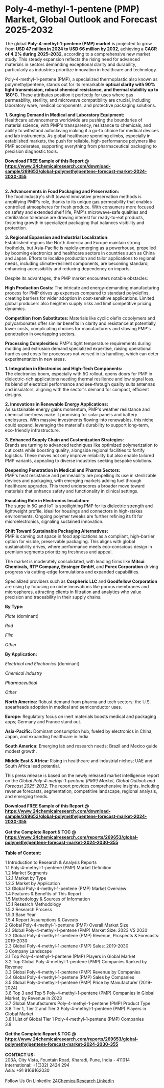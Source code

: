 <h1>Poly-4-methyl-1-pentene (PMP) Market, Global Outlook and Forecast 2025-2032</h1><p>The global <strong>Poly-4-methyl-1-pentene (PMP) market</strong> is projected to grow from <strong>USD 47 million in 2024 to USD 66 million by 2032</strong>, achieving a <strong>CAGR of 4.2% during 2025–2032</strong>, according to a comprehensive new market study. This steady expansion reflects the rising need for advanced materials in sectors demanding exceptional clarity and durability, particularly as industries prioritize innovation in healthcare and technology.</p><p>Poly-4-methyl-1-pentene (PMP), a specialized thermoplastic also known as polymethylpentene, stands out for its remarkable <strong>optical clarity with 90% light transmission, robust chemical resistance, and thermal stability up to 180°C</strong>. These attributes position it perfectly for uses where gas permeability, sterility, and microwave compatibility are crucial, including laboratory ware, medical components, and protective packaging solutions.</p><p><strong>1. Surging Demand in Medical and Laboratory Equipment:</strong><br>
Healthcare advancements worldwide are pushing the boundaries of material science, with PMP's transparency, resistance to chemicals, and ability to withstand autoclaving making it a go-to choice for medical devices and lab instruments. As global healthcare spending climbs, especially in established markets, the push for reliable, high-performance polymers like PMP accelerates, supporting everything from pharmaceutical packaging to precision diagnostic tools.</p><div><b>Download FREE Sample of this Report @ 
            <a href="https://www.24chemicalresearch.com/download-sample/269653/global-polymethylpentene-forecast-market-2024-2030-355">
            https://www.24chemicalresearch.com/download-sample/269653/global-polymethylpentene-forecast-market-2024-2030-355</a></b></div><br><p><strong>2. Advancements in Food Packaging and Preservation:</strong><br>
The food industry's shift toward innovative preservation methods is amplifying PMP's role, thanks to its unique gas permeability that enables controlled atmospheres for fresh produce. With consumers more focused on safety and extended shelf life, PMP's microwave-safe qualities and sterilization tolerance are drawing interest for ready-to-eat products, fostering growth in specialized packaging that balances visibility and protection.</p><p><strong>3. Regional Expansion and Industrial Localization:</strong><br>
Established regions like North America and Europe maintain strong footholds, but Asia-Pacific is rapidly emerging as a powerhouse, propelled by booming electronics and healthcare sectors in countries such as China and Japan. Efforts to localize production and tailor applications to regional needs, including climate-resilient components, are becoming standard, enhancing accessibility and reducing dependency on imports.</p><p>Despite its advantages, the PMP market encounters notable obstacles:</p><p><strong>High Production Costs:</strong> The intricate and energy-demanding manufacturing process for PMP drives up expenses compared to standard polyolefins, creating barriers for wider adoption in cost-sensitive applications. Limited global producers also heighten supply risks and limit competitive pricing dynamics.</p><p><strong>Competition from Substitutes:</strong> Materials like cyclic olefin copolymers and polycarbonates offer similar benefits in clarity and resistance at potentially lower costs, complicating choices for manufacturers and slowing PMP's penetration in overlapping sectors.</p><p><strong>Processing Complexities:</strong> PMP's tight temperature requirements during molding and extrusion demand specialized expertise, raising operational hurdles and costs for processors not versed in its handling, which can deter experimentation in new areas.</p><p><strong>1. Integration in Electronics and High-Tech Components:</strong><br>
The electronics boom, especially with 5G rollout, opens doors for PMP in dielectric-rich applications needing thermal resilience and low signal loss. Its blend of electrical performance and see-through quality suits antennas and insulators, aligning with the sector's demand for compact, efficient designs.</p><p><strong>2. Innovations in Renewable Energy Applications:</strong><br>
As sustainable energy gains momentum, PMP's weather resistance and chemical inertness make it promising for solar panels and battery enclosures. With massive investments flowing into renewables, this niche could expand, leveraging the material's durability to support long-term, eco-friendly infrastructure.</p><p><strong>3. Enhanced Supply Chain and Customization Strategies:</strong><br>
Brands are turning to advanced techniques like optimized polymerization to cut costs while boosting quality, alongside regional facilities to fortify logistics. These moves not only improve reliability but also enable tailored PMP variants, appealing to diverse industries seeking bespoke solutions.</p><p><strong>Deepening Penetration in Medical and Pharma Sectors:</strong><br>
	PMP's heat resistance and permeability are propelling its use in sterilizable devices and packaging, with emerging markets adding fuel through healthcare upgrades. This trend underscores a broader move toward materials that enhance safety and functionality in clinical settings.</p><p><strong>Escalating Role in Electronics Insulation:</strong><br>
	The surge in 5G and IoT is spotlighting PMP for its dielectric strength and lightweight profile, ideal for housings and connectors in high-stakes environments. Ongoing polymer tweaks are further refining its fit for microelectronics, signaling sustained innovation.</p><p><strong>Shift Toward Sustainable Packaging Alternatives:</strong><br>
	PMP is carving out space in food applications as a compliant, high-barrier option for visible, preservable packaging. This aligns with global sustainability drives, where performance meets eco-conscious design in premium segments prioritizing freshness and appeal.</p><p>The market is moderately consolidated, with leading firms like <strong>Mitsui Chemicals, RTP Company, Ensinger GmbH</strong>, and <strong>Porex Corporation</strong> driving progress via cutting-edge formulations and expanded capabilities.</p><p>Specialized providers such as <strong>Cospheric LLC</strong> and <strong>Goodfellow Corporation</strong> are rising by focusing on niche innovations like porous membranes and microspheres, attracting clients in filtration and analytics who value precision and traceability in their supply chains.</p><p><strong>By Type:</strong></p><p><em>Plate</em> (dominant)</p><p><em>Rod</em></p><p><em>Film</em></p><p><em>Other</em></p><p><strong>By Application:</strong></p><p><em>Electrical and Electronics</em> (dominant)</p><p><em>Chemical Industry</em></p><p><em>Pharmaceutical</em></p><p><em>Other</em></p><p><strong>North America:</strong> Robust demand from pharma and tech sectors; the U.S. spearheads adoption in medical and semiconductor uses.</p><p><strong>Europe:</strong> Regulatory focus on inert materials boosts medical and packaging apps; Germany and France stand out.</p><p><strong>Asia-Pacific:</strong> Dominant consumption hub, fueled by electronics in China, Japan, and expanding healthcare in India.</p><p><strong>South America:</strong> Emerging lab and research needs; Brazil and Mexico guide modest growth.</p><p><strong>Middle East &amp; Africa:</strong> Rising in healthcare and industrial niches; UAE and South Africa lead potential.</p><p>This press release is based on the newly released market intelligence report on the <em>Global Poly-4-methyl-1-pentene (PMP) Market, Global Outlook and Forecast 2025-2032</em>. The report provides comprehensive insights, including revenue forecasts, segmentation, competitive landscape, regional analysis, and emerging trends.</p><div><b>Download FREE Sample of this Report @ 
            <a href="https://www.24chemicalresearch.com/download-sample/269653/global-polymethylpentene-forecast-market-2024-2030-355">
            https://www.24chemicalresearch.com/download-sample/269653/global-polymethylpentene-forecast-market-2024-2030-355</a></b></div><br><div><b>Get the Complete Report & TOC @ 
            <a href="https://www.24chemicalresearch.com/reports/269653/global-polymethylpentene-forecast-market-2024-2030-355">
            https://www.24chemicalresearch.com/reports/269653/global-polymethylpentene-forecast-market-2024-2030-355</a></b></div><br>
            <b>Table of Content:</b><p>1 Introduction to Research & Analysis Reports<br />
    1.1 Poly-4-methyl-1-pentene (PMP) Market Definition<br />
    1.2 Market Segments<br />
        1.2.1 Market by Type<br />
        1.2.2 Market by Application<br />
    1.3 Global Poly-4-methyl-1-pentene (PMP) Market Overview<br />
    1.4 Features & Benefits of This Report<br />
    1.5 Methodology & Sources of Information<br />
        1.5.1 Research Methodology<br />
        1.5.2 Research Process<br />
        1.5.3 Base Year<br />
        1.5.4 Report Assumptions & Caveats<br />
2 Global Poly-4-methyl-1-pentene (PMP) Overall Market Size<br />
    2.1 Global Poly-4-methyl-1-pentene (PMP) Market Size: 2023 VS 2030<br />
    2.2 Global Poly-4-methyl-1-pentene (PMP) Revenue, Prospects & Forecasts: 2019-2030<br />
    2.3 Global Poly-4-methyl-1-pentene (PMP) Sales: 2019-2030<br />
3 Company Landscape<br />
    3.1 Top Poly-4-methyl-1-pentene (PMP) Players in Global Market<br />
    3.2 Top Global Poly-4-methyl-1-pentene (PMP) Companies Ranked by Revenue<br />
    3.3 Global Poly-4-methyl-1-pentene (PMP) Revenue by Companies<br />
    3.4 Global Poly-4-methyl-1-pentene (PMP) Sales by Companies<br />
    3.5 Global Poly-4-methyl-1-pentene (PMP) Price by Manufacturer (2019-2024)<br />
    3.6 Top 3 and Top 5 Poly-4-methyl-1-pentene (PMP) Companies in Global Market, by Revenue in 2023<br />
    3.7 Global Manufacturers Poly-4-methyl-1-pentene (PMP) Product Type<br />
    3.8 Tier 1, Tier 2 and Tier 3 Poly-4-methyl-1-pentene (PMP) Players in Global Market<br />
        3.8.1 List of Global Tier 1 Poly-4-methyl-1-pentene (PMP) Companies<br />
        3.8</p><div><b>Get the Complete Report & TOC @ 
            <a href="https://www.24chemicalresearch.com/reports/269653/global-polymethylpentene-forecast-market-2024-2030-355">
            https://www.24chemicalresearch.com/reports/269653/global-polymethylpentene-forecast-market-2024-2030-355</a></b></div><br><b>CONTACT US:</b><br>
            203A, City Vista, Fountain Road, Kharadi, Pune, India - 411014<br>
            International: +1(332) 2424 294<br>
            Asia: +91 9169162030 <br><br>
            Follow Us On LinkedIn: <a href="https://www.linkedin.com/company/24chemicalresearch/">24ChemicalResearch LinkedIn</a>